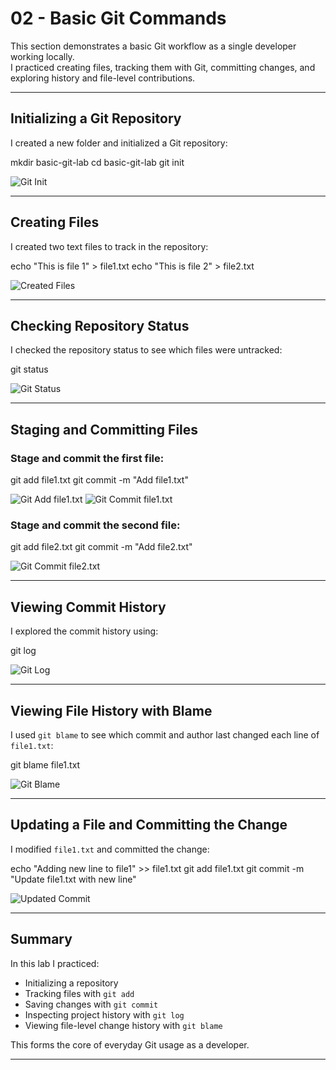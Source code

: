# 02 - Basic Git Commands

This section demonstrates a basic Git workflow as a single developer working locally.  
I practiced creating files, tracking them with Git, committing changes, and exploring history and file-level contributions.

---

## Initializing a Git Repository

I created a new folder and initialized a Git repository:

mkdir basic-git-lab
cd basic-git-lab
git init

![Git Init](screenshots/git-init.png)

---

## Creating Files

I created two text files to track in the repository:

echo "This is file 1" > file1.txt
echo "This is file 2" > file2.txt

![Created Files](screenshots/git-creat-files.png)

---

## Checking Repository Status

I checked the repository status to see which files were untracked:

git status

![Git Status](screenshots/git-status.png)

---

## Staging and Committing Files

### Stage and commit the first file:

git add file1.txt
git commit -m "Add file1.txt"

![Git Add file1.txt](screenshots/git-add-file1.png)
![Git Commit file1.txt](screenshots/git-commit-file1.png)

### Stage and commit the second file:

git add file2.txt
git commit -m "Add file2.txt"

![Git Commit file2.txt](screenshots/git-commit-file2.png)

---

## Viewing Commit History

I explored the commit history using:

git log

![Git Log](screenshots/git-log.png)

---

## Viewing File History with Blame

I used `git blame` to see which commit and author last changed each line of `file1.txt`:

git blame file1.txt

![Git Blame](screenshots/git-blame.png)

---

## Updating a File and Committing the Change

I modified `file1.txt` and committed the change:

echo "Adding new line to file1" >> file1.txt
git add file1.txt
git commit -m "Update file1.txt with new line"

![Updated Commit](screenshots/git-update-commit.png)

---

## Summary

In this lab I practiced:

* Initializing a repository
* Tracking files with `git add`
* Saving changes with `git commit`
* Inspecting project history with `git log`
* Viewing file-level change history with `git blame`

This forms the core of everyday Git usage as a developer.

---

